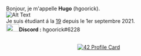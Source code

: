

Bonjour, je m'appelle <strong>Hugo</strong> (hgoorick).
<br/>
![Alt Text](https://media0.giphy.com/media/l41JMXnXn4E7WQR8s/giphy.gif?cid=ecf05e47rwjuem2w0r55reux3dx8841qmtgkfivzxeb5xsor&rid=giphy.gif&ct=g)
<br/>
Je suis étudiant á la <a href="https://www.s19.be">19</a> depuis le 1er septembre 2021.
<br/><img src = "https://logo-marque.com/wp-content/uploads/2020/12/Discord-Logo.png" width="35" height="20"/><b>Discord :</b> hgoorick#6228
<br/>
<br/><div style="text-align: center">[![42 Profile Card](https://1337-readme.vercel.app/api/profile?cursus=42cursus&dark=true&email=hide&leet_logo=hide&login=hgoorick)](https://profile.intra.42.fr/users/hgoorick)</div>
